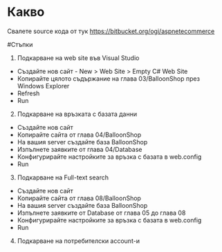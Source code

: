 # Какво
Свалете source кода от тук
https://bitbucket.org/ogi/aspnetecommerce

#Стъпки

1. Подкарване на web site във Visual Studio
 - Създайте нов сайт - New > Web Site > Empty C# Web Site
 - Копирайте цялото съдържание на глава 03/BalloonShop през Windows Explorer
 - Refresh
 - Run
 
2. Подкарване на връзката с базата данни
 - Създайте нов сайт
 - Копирайте сайта от глава 04/BalloonShop
 - На вашия server създайте база BalloonShop
 - Изпълнете заявките от глава 04/Database
 - Конфигурирайте настройките за връзка с базата в web.config
 - Run
 
3. Подкарване на Full-text search
 - Създайте нов сайт
 - Копирайте сайта от глава 08/BalloonShop
 - На вашия server създайте база BalloonShop
 - Изпълнете заявките от Database от глава 05 до глава 08
 - Конфигурирайте настройките за връзка с базата в web.config
 - Run
 
 4. Подкарване на потребителски account-и
 
 
